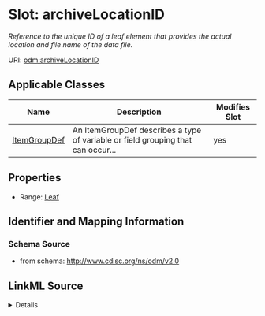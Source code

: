# Slot: archiveLocationID


_Reference to the unique ID of a leaf element that provides the actual location and file name of the data file._



URI: [odm:archiveLocationID](http://www.cdisc.org/ns/odm/v2.0/archiveLocationID)



<!-- no inheritance hierarchy -->




## Applicable Classes

| Name | Description | Modifies Slot |
| --- | --- | --- |
[ItemGroupDef](ItemGroupDef.md) | An ItemGroupDef describes a type of variable or field grouping that can occur... |  yes  |







## Properties

* Range: [Leaf](Leaf.md)





## Identifier and Mapping Information







### Schema Source


* from schema: http://www.cdisc.org/ns/odm/v2.0




## LinkML Source

<details>
```yaml
name: archiveLocationID
description: Reference to the unique ID of a leaf element that provides the actual
  location and file name of the data file.
from_schema: http://www.cdisc.org/ns/odm/v2.0
rank: 1000
alias: archiveLocationID
domain_of:
- ItemGroupDef
range: Leaf

```
</details>